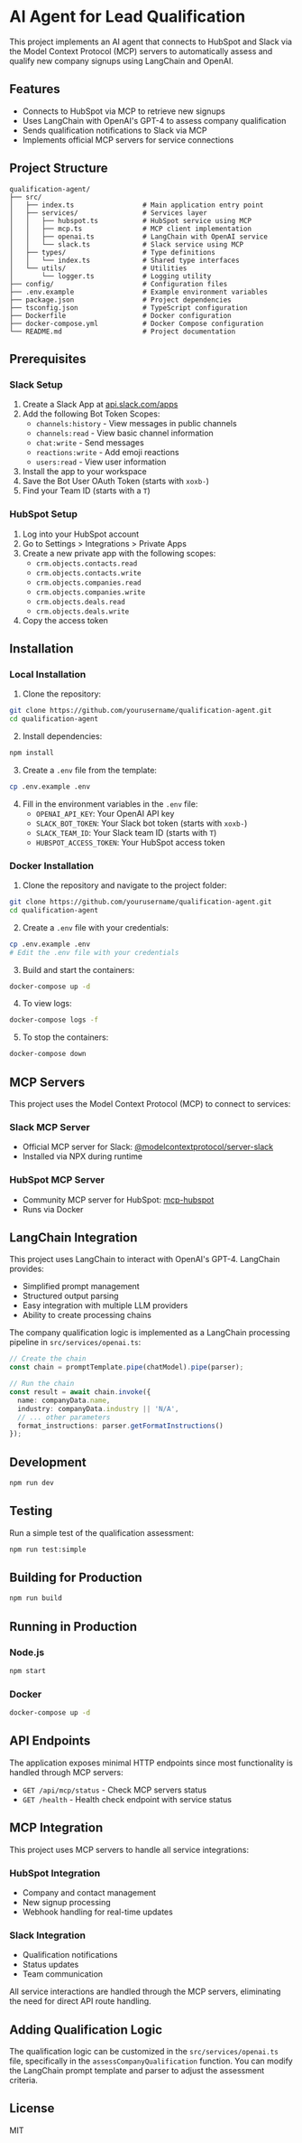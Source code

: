 # AI Agent for Lead Qualification

This project implements an AI agent that connects to HubSpot and Slack via the Model Context Protocol (MCP) servers to automatically assess and qualify new company signups using LangChain and OpenAI.

## Features

- Connects to HubSpot via MCP to retrieve new signups
- Uses LangChain with OpenAI's GPT-4 to assess company qualification
- Sends qualification notifications to Slack via MCP
- Implements official MCP servers for service connections

## Project Structure

```
qualification-agent/
├── src/
│   ├── index.ts                 # Main application entry point
│   ├── services/                # Services layer
│   │   ├── hubspot.ts           # HubSpot service using MCP
│   │   ├── mcp.ts               # MCP client implementation
│   │   ├── openai.ts            # LangChain with OpenAI service
│   │   └── slack.ts             # Slack service using MCP
│   ├── types/                   # Type definitions
│   │   └── index.ts             # Shared type interfaces
│   └── utils/                   # Utilities
│       └── logger.ts            # Logging utility
├── config/                      # Configuration files
├── .env.example                 # Example environment variables
├── package.json                 # Project dependencies
├── tsconfig.json                # TypeScript configuration
├── Dockerfile                   # Docker configuration
├── docker-compose.yml           # Docker Compose configuration
└── README.md                    # Project documentation
```

## Prerequisites

### Slack Setup

1. Create a Slack App at [api.slack.com/apps](https://api.slack.com/apps)
2. Add the following Bot Token Scopes:
   - `channels:history` - View messages in public channels
   - `channels:read` - View basic channel information
   - `chat:write` - Send messages
   - `reactions:write` - Add emoji reactions
   - `users:read` - View user information
3. Install the app to your workspace
4. Save the Bot User OAuth Token (starts with `xoxb-`)
5. Find your Team ID (starts with a `T`)

### HubSpot Setup

1. Log into your HubSpot account
2. Go to Settings > Integrations > Private Apps
3. Create a new private app with the following scopes:
   - `crm.objects.contacts.read`
   - `crm.objects.contacts.write`
   - `crm.objects.companies.read`
   - `crm.objects.companies.write`
   - `crm.objects.deals.read`
   - `crm.objects.deals.write`
4. Copy the access token

## Installation

### Local Installation

1. Clone the repository:
```bash
git clone https://github.com/yourusername/qualification-agent.git
cd qualification-agent
```

2. Install dependencies:
```bash
npm install
```

3. Create a `.env` file from the template:
```bash
cp .env.example .env
```

4. Fill in the environment variables in the `.env` file:
   - `OPENAI_API_KEY`: Your OpenAI API key
   - `SLACK_BOT_TOKEN`: Your Slack bot token (starts with `xoxb-`)
   - `SLACK_TEAM_ID`: Your Slack team ID (starts with `T`)
   - `HUBSPOT_ACCESS_TOKEN`: Your HubSpot access token

### Docker Installation

1. Clone the repository and navigate to the project folder:
```bash
git clone https://github.com/yourusername/qualification-agent.git
cd qualification-agent
```

2. Create a `.env` file with your credentials:
```bash
cp .env.example .env
# Edit the .env file with your credentials
```

3. Build and start the containers:
```bash
docker-compose up -d
```

4. To view logs:
```bash
docker-compose logs -f
```

5. To stop the containers:
```bash
docker-compose down
```

## MCP Servers

This project uses the Model Context Protocol (MCP) to connect to services:

### Slack MCP Server
- Official MCP server for Slack: [@modelcontextprotocol/server-slack](https://github.com/modelcontextprotocol/servers/tree/main/src/slack)
- Installed via NPX during runtime

### HubSpot MCP Server
- Community MCP server for HubSpot: [mcp-hubspot](https://github.com/baryhuang/mcp-hubspot)
- Runs via Docker

## LangChain Integration

This project uses LangChain to interact with OpenAI's GPT-4. LangChain provides:

- Simplified prompt management
- Structured output parsing
- Easy integration with multiple LLM providers
- Ability to create processing chains

The company qualification logic is implemented as a LangChain processing pipeline in `src/services/openai.ts`:

```typescript
// Create the chain
const chain = promptTemplate.pipe(chatModel).pipe(parser);

// Run the chain
const result = await chain.invoke({
  name: companyData.name,
  industry: companyData.industry || 'N/A',
  // ... other parameters
  format_instructions: parser.getFormatInstructions()
});
```

## Development

```bash
npm run dev
```

## Testing

Run a simple test of the qualification assessment:
```bash
npm run test:simple
```

## Building for Production

```bash
npm run build
```

## Running in Production

### Node.js
```bash
npm start
```

### Docker
```bash
docker-compose up -d
```

## API Endpoints

The application exposes minimal HTTP endpoints since most functionality is handled through MCP servers:

- `GET /api/mcp/status` - Check MCP servers status
- `GET /health` - Health check endpoint with service status

## MCP Integration

This project uses MCP servers to handle all service integrations:

### HubSpot Integration
- Company and contact management
- New signup processing
- Webhook handling for real-time updates

### Slack Integration
- Qualification notifications
- Status updates
- Team communication

All service interactions are handled through the MCP servers, eliminating the need for direct API route handling.

## Adding Qualification Logic

The qualification logic can be customized in the `src/services/openai.ts` file, specifically in the `assessCompanyQualification` function. You can modify the LangChain prompt template and parser to adjust the assessment criteria.

## License

MIT 